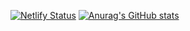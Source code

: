 [![Netlify Status](https://api.netlify.com/api/v1/badges/d427ae00-097e-49d2-9455-92b18affb4f8/deploy-status)](https://app.netlify.com/sites/huacha/deploys)
[![Anurag's GitHub stats](https://github-readme-stats.vercel.app/api?username=Huac233)](https://github.com/anuraghazra/github-readme-stats)
